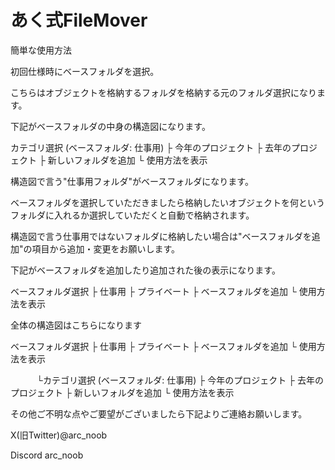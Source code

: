 # あく式FileMover
簡単な使用方法

初回仕様時にベースフォルダを選択。

こちらはオブジェクトを格納するフォルダを格納する元のフォルダ選択になります。

下記がベースフォルダの中身の構造図になります。

カテゴリ選択 (ベースフォルダ: 仕事用)
├ 今年のプロジェクト
├ 去年のプロジェクト
├ 新しいフォルダを追加
└ 使用方法を表示

構造図で言う"仕事用フォルダ"がベースフォルダになります。

ベースフォルダを選択していただきましたら格納したいオブジェクトを何というフォルダに入れるか選択していただくと自動で格納されます。



構造図で言う仕事用ではないフォルダに格納したい場合は"ベースフォルダを追加"の項目から追加・変更をお願いします。

下記がベースフォルダを追加したり追加された後の表示になります。

ベースフォルダ選択
├ 仕事用
├ プライベート 
├ ベースフォルダを追加
└ 使用方法を表示



全体の構造図はこちらになります

ベースフォルダ選択
├ 仕事用
├ プライベート 
├ ベースフォルダを追加
└ 使用方法を表示

　　　└カテゴリ選択 (ベースフォルダ: 仕事用)
	├ 今年のプロジェクト
	├ 去年のプロジェクト
	├ 新しいフォルダを追加
	└ 使用方法を表示





その他ご不明な点やご要望がございましたら下記よりご連絡お願いします。

X(旧Twitter)@arc_noob

Discord  arc_noob
